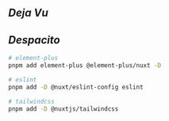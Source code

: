 ## <em>Deja Vu</em>

## _Despacito_

```bash
# element-plus
pnpm add element-plus @element-plus/nuxt -D

# eslint
pnpm add -D @nuxt/eslint-config eslint

# tailwindcss
pnpm add -D @nuxtjs/tailwindcss
```
